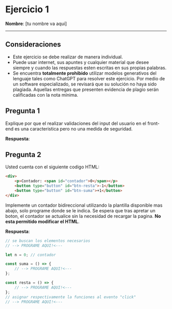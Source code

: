 # Ejercicio 1

**Nombre**: [tu nombre va aqui]

---
## Consideraciones
- Este ejercicio se debe realizar de manera individual.
- Puede usar internet, sus apuntes y cualquier material que desee siempre y cuando las respuestas esten escritas en sus propias palabras.
- Se encuentra **totalmente prohibido** utilizar modelos generativos del lenguaje tales como ChatGPT para resolver este ejercicio. Por medio de un software especializado, se revisará que su solución no haya sido plagiada. Aquellas entregas que presenten evidencia de plagio serán calificadas con la nota mínima.


## Pregunta 1
Explique por que el realizar validaciones del input del usuario en el front-end es una caracteristica pero no una medida de seguridad. 

**Respuesta**: 

## Pregunta 2
Usted cuenta con el siguiente codigo HTML:
```html
<div>
    <p>Contador: <span id="contador">0</span></p>
    <button type="button" id="btn-resta">-1</button>
    <button type="button" id="btn-suma">+1</button>
</div>
```
Implemente un contador bidireccional utilizando la plantilla disponible mas abajo, solo programe donde se le indica. Se espera que tras apretar un boton, el contador se actualice sin la necesidad de recargar la pagina. **No esta permitido modificar el HTML**.

**Respuesta**:
```js
// se buscan los elementos necesarios
// --> PROGRAME AQUI!<---

let n = 0; // contador

const suma = () => {
    // --> PROGRAME AQUI!<---
};

const resta = () => {
    // --> PROGRAME AQUI!<---
};
// asignar respectivamente la funciones al evento "click"
// --> PROGRAME AQUI!<---
```
